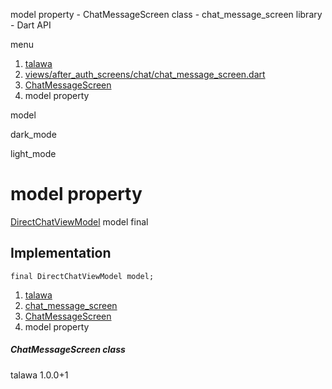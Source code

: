 




model property - ChatMessageScreen class - chat\_message\_screen library - Dart API







menu

1. [talawa](../../index.html)
2. [views/after\_auth\_screens/chat/chat\_message\_screen.dart](../../views_after_auth_screens_chat_chat_message_screen/views_after_auth_screens_chat_chat_message_screen-library.html)
3. [ChatMessageScreen](../../views_after_auth_screens_chat_chat_message_screen/ChatMessageScreen-class.html)
4. model property

model


dark\_mode

light\_mode




# model property


[DirectChatViewModel](../../view_model_after_auth_view_models_chat_view_models_direct_chat_view_model/DirectChatViewModel-class.html)
model
final

## Implementation

```
final DirectChatViewModel model;
```

 


1. [talawa](../../index.html)
2. [chat\_message\_screen](../../views_after_auth_screens_chat_chat_message_screen/views_after_auth_screens_chat_chat_message_screen-library.html)
3. [ChatMessageScreen](../../views_after_auth_screens_chat_chat_message_screen/ChatMessageScreen-class.html)
4. model property

##### ChatMessageScreen class





talawa
1.0.0+1






